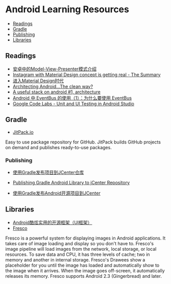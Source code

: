 # Android Learning Resources

- [Readings](#readings)
- [Gradle](#gradle)
- [Publishing](#publishing)
- [Libraries](#libraries)

## Readings

- [安卓中的Model-View-Presenter模式介绍](http://jcodecraeer.com/a/anzhuokaifa/androidkaifa/2015/0425/2782.html)
- [Instagram with Material Design concept is getting real - The Summary](http://frogermcs.github.io/Instagram-with-Material-Design-concept-is-getting-real-the-summary/)
- [进入Material Design时代](http://www.androidchina.net/1381.html)
- [Architecting Android…The clean way?](http://fernandocejas.com/2014/09/03/architecting-android-the-clean-way/)
- [A useful stack on android #1, architecture](http://saulmm.github.io/2015/02/02/A%20useful%20stack%20on%20android%20%231,%20architecture/)
- [Android 中 EventBus 的使用（1）：为什么要使用 EventBus](http://android.jobbole.com/81098/)
- [Google Code Labs - Unit and UI Testing in Android Studio](https://io2015codelabs.appspot.com/codelabs/android-studio-testing#8)

## Gradle

- [JitPack.io](https://jitpack.io/)

Easy to use package repository for GitHub. JitPack builds GitHub projects on demand and publishes ready-to-use packages.

### Publishing

- [使用Gradle发布项目到JCenter仓库](http://zhengxiaopeng.com/2015/02/02/%E4%BD%BF%E7%94%A8Gradle%E5%8F%91%E5%B8%83%E9%A1%B9%E7%9B%AE%E5%88%B0JCenter%E4%BB%93%E5%BA%93/)

- [Publishing Gradle Android Library to jCenter Repository](https://www.virag.si/2015/01/publishing-gradle-android-library-to-jcenter/)

- [使用Gradle发布Android开源项目到JCenter](http://blog.csdn.net/maosidiaoxian/article/details/43148643)

## Libraries

- [Android酷炫实用的开源框架（UI框架）](http://www.androidchina.net/1992.html)
- [Fresco](http://frescolib.org/)

Fresco is a powerful system for displaying images in Android applications. It takes care of image loading and display so you don't have to. Fresco's image pipeline will load images from the network, local storage, or local resources. To save data and CPU, it has three levels of cache; two in memory and another in internal storage. Fresco's Drawees show a placeholder for you until the image has loaded and automatically show to the image when it arrives. When the image goes off-screen, it automatically releases its memory. Fresco supports Android 2.3 (Gingerbread) and later.